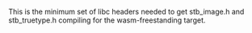 This is the minimum set of libc headers needed to get stb_image.h and stb_truetype.h compiling for
the wasm-freestanding target.

